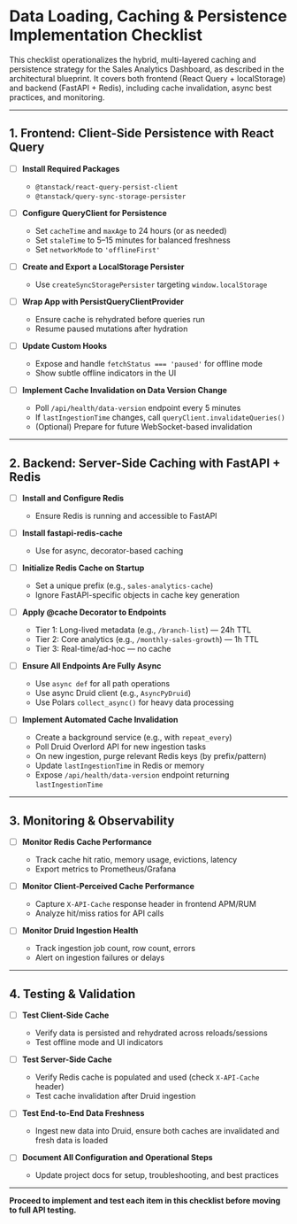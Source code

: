 # Data Loading, Caching & Persistence Implementation Checklist

This checklist operationalizes the hybrid, multi-layered caching and persistence strategy for the Sales Analytics Dashboard, as described in the architectural blueprint. It covers both frontend (React Query + localStorage) and backend (FastAPI + Redis), including cache invalidation, async best practices, and monitoring.

---

## 1. Frontend: Client-Side Persistence with React Query

- [ ] **Install Required Packages**

  - `@tanstack/react-query-persist-client`
  - `@tanstack/query-sync-storage-persister`

- [ ] **Configure QueryClient for Persistence**

  - Set `cacheTime` and `maxAge` to 24 hours (or as needed)
  - Set `staleTime` to 5–15 minutes for balanced freshness
  - Set `networkMode` to `'offlineFirst'`

- [ ] **Create and Export a LocalStorage Persister**

  - Use `createSyncStoragePersister` targeting `window.localStorage`

- [ ] **Wrap App with PersistQueryClientProvider**

  - Ensure cache is rehydrated before queries run
  - Resume paused mutations after hydration

- [ ] **Update Custom Hooks**

  - Expose and handle `fetchStatus === 'paused'` for offline mode
  - Show subtle offline indicators in the UI

- [ ] **Implement Cache Invalidation on Data Version Change**
  - Poll `/api/health/data-version` endpoint every 5 minutes
  - If `lastIngestionTime` changes, call `queryClient.invalidateQueries()`
  - (Optional) Prepare for future WebSocket-based invalidation

---

## 2. Backend: Server-Side Caching with FastAPI + Redis

- [ ] **Install and Configure Redis**

  - Ensure Redis is running and accessible to FastAPI

- [ ] **Install fastapi-redis-cache**

  - Use for async, decorator-based caching

- [ ] **Initialize Redis Cache on Startup**

  - Set a unique prefix (e.g., `sales-analytics-cache`)
  - Ignore FastAPI-specific objects in cache key generation

- [ ] **Apply @cache Decorator to Endpoints**

  - Tier 1: Long-lived metadata (e.g., `/branch-list`) — 24h TTL
  - Tier 2: Core analytics (e.g., `/monthly-sales-growth`) — 1h TTL
  - Tier 3: Real-time/ad-hoc — no cache

- [ ] **Ensure All Endpoints Are Fully Async**

  - Use `async def` for all path operations
  - Use async Druid client (e.g., `AsyncPyDruid`)
  - Use Polars `collect_async()` for heavy data processing

- [ ] **Implement Automated Cache Invalidation**
  - Create a background service (e.g., with `repeat_every`)
  - Poll Druid Overlord API for new ingestion tasks
  - On new ingestion, purge relevant Redis keys (by prefix/pattern)
  - Update `lastIngestionTime` in Redis or memory
  - Expose `/api/health/data-version` endpoint returning `lastIngestionTime`

---

## 3. Monitoring & Observability

- [ ] **Monitor Redis Cache Performance**

  - Track cache hit ratio, memory usage, evictions, latency
  - Export metrics to Prometheus/Grafana

- [ ] **Monitor Client-Perceived Cache Performance**

  - Capture `X-API-Cache` response header in frontend APM/RUM
  - Analyze hit/miss ratios for API calls

- [ ] **Monitor Druid Ingestion Health**
  - Track ingestion job count, row count, errors
  - Alert on ingestion failures or delays

---

## 4. Testing & Validation

- [ ] **Test Client-Side Cache**

  - Verify data is persisted and rehydrated across reloads/sessions
  - Test offline mode and UI indicators

- [ ] **Test Server-Side Cache**

  - Verify Redis cache is populated and used (check `X-API-Cache` header)
  - Test cache invalidation after Druid ingestion

- [ ] **Test End-to-End Data Freshness**

  - Ingest new data into Druid, ensure both caches are invalidated and fresh data is loaded

- [ ] **Document All Configuration and Operational Steps**
  - Update project docs for setup, troubleshooting, and best practices

---

**Proceed to implement and test each item in this checklist before moving to full API testing.**
